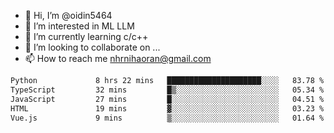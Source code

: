 - 👋 Hi, I’m @oidin5464
- 👀 I’m interested in ML LLM
- 🌱 I’m currently learning c/c++
- 💞️ I’m looking to collaborate on ...
- 📫 How to reach me nhrnihaoran@gmail.com

<!--START_SECTION:waka-->

```txt
Python             8 hrs 22 mins   █████████████████████░░░░   83.78 %
TypeScript         32 mins         █▒░░░░░░░░░░░░░░░░░░░░░░░   05.34 %
JavaScript         27 mins         █░░░░░░░░░░░░░░░░░░░░░░░░   04.51 %
HTML               19 mins         ▓░░░░░░░░░░░░░░░░░░░░░░░░   03.23 %
Vue.js             9 mins          ▒░░░░░░░░░░░░░░░░░░░░░░░░   01.64 %
```

<!--END_SECTION:waka-->

<!---
oidin5464/oidin5464 is a ✨ special ✨ repository because its `README.md` (this file) appears on your GitHub profile.
You can click the Preview link to take a look at your changes.
--->
